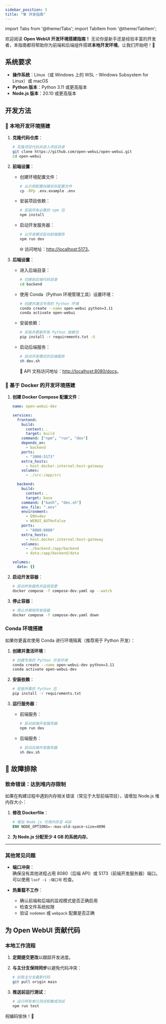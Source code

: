 ```yaml
---
sidebar_position: 5
title: "🛠️ 开发指南"
---
```


import Tabs from '@theme/Tabs';
import TabItem from '@theme/TabItem';


欢迎阅读 **Open WebUI 开发环境搭建指南！** 无论你是新手还是经验丰富的开发者，本指南都将帮助你为前端和后端组件搭建**本地开发环境**。让我们开始吧！🚀

## 系统要求

- **操作系统**：Linux（或 Windows 上的 WSL - Windows Subsystem for Linux）或 macOS  
- **Python 版本**：Python 3.11 或更高版本  
- **Node.js 版本**：20.10 或更高版本

## 开发方法

<Tabs groupId="dev-setup">

<TabItem value="local" label="本地搭建">

### 🐧 本地开发环境搭建

1. **克隆代码仓库**：

   ```bash
   # 克隆项目代码并进入项目目录
   git clone https://github.com/open-webui/open-webui.git
   cd open-webui
   ```

2. **前端设置**：
   - 创建环境配置文件：

     ```bash
     # 从示例配置创建实际配置文件
     cp -RPp .env.example .env
     ```

   - 安装项目依赖：

     ```bash
     # 安装所有必需的 npm 包
     npm install
     ```

   - 启动开发服务器：

     ```bash
     # 以开发模式启动前端服务
     npm run dev
     ```

     🌐 访问地址：[http://localhost:5173](http://localhost:5173)。

3. **后端设置**：
   - 进入后端目录：

     ```bash
     # 切换到后端代码目录
     cd backend
     ```

   - 使用 Conda（Python 环境管理工具）设置环境：

     ```bash
     # 创建并激活专用的 Python 环境
     conda create --name open-webui python=3.11
     conda activate open-webui
     ```

   - 安装依赖：

     ```bash
     # 安装并更新所有 Python 依赖包
     pip install -r requirements.txt -U
     ```

   - 启动后端服务：

     ```bash
     # 启动开发模式的后端服务
     sh dev.sh
     ```

     📄 API 文档访问地址：[http://localhost:8080/docs](http://localhost:8080/docs)。

</TabItem>

<TabItem value="docker" label="Docker 搭建">

### 🐳 基于 Docker 的开发环境搭建

1. **创建 Docker Compose 配置文件**：

   ```yaml
   name: open-webui-dev

   services:
     frontend:
       build:
         context: .
         target: build
       command: ["npm", "run", "dev"]
       depends_on:
         - backend
       ports:
         - "3000:5173"
       extra_hosts:
         - host.docker.internal:host-gateway
       volumes:
         - ./src:/app/src

     backend:
       build:
         context: .
         target: base
       command: ["bash", "dev.sh"]
       env_file: ".env"
       environment:
         - ENV=dev
         - WEBUI_AUTH=False
       ports:
         - "8080:8080"
       extra_hosts:
         - host.docker.internal:host-gateway
       volumes:
         - ./backend:/app/backend
         - data:/app/backend/data

   volumes:
     data: {}
   ```

2. **启动开发容器**：

   ```bash
   # 启动所有服务并监视变更
   docker compose -f compose-dev.yaml up --watch
   ```

3. **停止容器**：

   ```bash
   # 停止并移除所有容器
   docker compose -f compose-dev.yaml down
   ```

</TabItem>
<TabItem value="conda" label="可选的 Conda 搭建">

### Conda 环境搭建

如果你更喜欢使用 Conda 进行环境隔离（推荐用于 Python 开发）：

1. **创建并激活环境**：

   ```bash
   # 创建专用的 Python 开发环境
   conda create --name open-webui-dev python=3.11
   conda activate open-webui-dev
   ```

2. **安装依赖**：

   ```bash
   # 安装所需的 Python 包
   pip install -r requirements.txt
   ```

3. **运行服务器**：
   - 前端服务：

     ```bash
     # 启动前端开发服务器
     npm run dev
     ```

   - 后端服务：

     ```bash
     # 启动后端开发服务器
     sh dev.sh
     ```

</TabItem>

<TabItem value="troubleshooting" label="故障排除">

## 🐛 故障排除

### **致命错误：达到堆内存限制**

如果在构建过程中遇到内存相关错误（常见于大型前端项目），请增加 Node.js 堆内存大小：

1. **修改 Dockerfile**：

   ```dockerfile
   # 增加 Node.js 可用内存至 4GB
   ENV NODE_OPTIONS=--max-old-space-size=4096
   ```

2. **为 Node.js 分配至少 4 GB 的系统内存**。

---

### **其他常见问题**

- **端口冲突**：  
   确保没有其他进程占用 8080（后端 API）或 5173（前端开发服务器）端口。可以使用 `lsof -i :端口号` 检查。

- **热重载不工作**：  
   - 确认前端和后端的监视模式是否正确启用
   - 检查文件系统权限
   - 验证 `nodemon` 或 `webpack` 配置是否正确

</TabItem>

</Tabs>

## 为 Open WebUI 贡献代码

### 本地工作流程

1. **定期提交更改**以跟踪开发进度。
2. **与主分支保持同步**以避免代码冲突：

   ```bash
   # 拉取主分支最新代码
   git pull origin main
   ```

3. **推送前运行测试**：

   ```bash
   # 运行所有单元测试和集成测试
   npm run test
   ```

祝编码愉快！🎉
